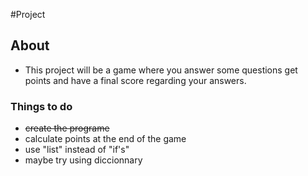 #Project
## About
* This project will be a game where you answer some questions get points and have a final score regarding your answers.
### Things to do
* ~~create the programe~~
* calculate points at the end of the game
* use "list" instead of "if's" 
* maybe try using diccionnary
